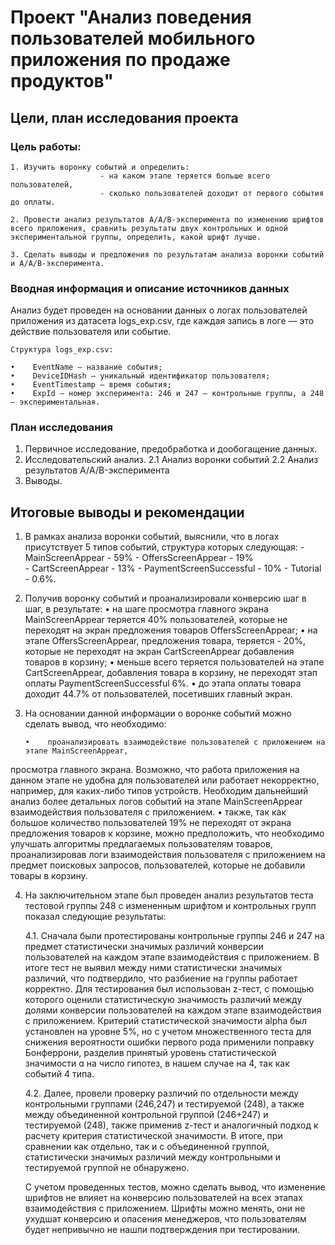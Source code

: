 # Проект "Анализ поведения пользователей мобильного приложения по продаже продуктов"

## Цели, план исследования проекта

###  Цель работы:

    1. Изучить воронку событий и определить:
                        - на каком этапе теряется больше всего пользователей,
                        - сколько пользователей доходит от первого события до оплаты.

    2. Провести анализ результатов A/А/B-эксперимента по изменению шрифтов всего приложения, сравнить результаты двух контрольных и одной экспериментальной группы, определить, какой шрифт лучше.

    3. Сделать выводы и предложения по результатам анализа воронки событий и A/А/B-эксперимента.


### Вводная информация и описание источников данных

Анализ будет проведен на основании данных о логах пользователей приложения из датасета logs_exp.csv, где каждая запись в логе — это действие пользователя или событие.

    Структура logs_exp.csv:

    •    EventName — название события;
    •    DeviceIDHash — уникальный идентификатор пользователя;
    •    EventTimestamp — время события;
    •    ExpId — номер эксперимента: 246 и 247 — контрольные группы, а 248 — экспериментальная.

### План исследования

1. Первичное исследование, предобработка и дообогащение данных.
2. Исследовательский анализ.
	2.1 Анализ воронки событий
	2.2 Анализ результатов A/А/B-эксперимента
3. Выводы.

## Итоговые выводы и рекомендации
    
1. В рамках анализа воронки событий, выяснили, что в логах присутствует  5 типов событий, структура которых следующая: 
           	- MainScreenAppear - 59%
           	- OffersScreenAppear - 19%    
           	- CartScreenAppear - 13%
           	- PaymentScreenSuccessful - 10%
           	- Tutorial - 0.6%.

2. Получив воронку событий и проанализировали конверсию шаг в шаг, в результате:
                •    на шаге просмотра главного экрана MainScreenAppear теряется 40% пользователей, которые не переходят на экран предложения товаров OffersScreenAppear;
        	•    на этапе OffersScreenAppear, предложения товара, теряется - 20%, которые не переходят на экран CartScreenAppear добавления товаров в корзину;
                •    меньше всего теряется пользователей на этапе CartScreenAppear, добавления товара в корзину, не переходят этап оплаты PaymentScreenSuccessful 6%.
                •    до этапа оплаты товара доходит 44.7% от пользователей, посетивших главный экран. 

3. На основании данной информации о воронке событий можно сделать вывод, что необходимо:
   
       •    проанализировать взаимодействие пользователей с приложением на этапе MainScreenAppear, 
просмотра главного экрана. Возможно, что работа приложения на данном этапе не удобна для пользователей или работает некорректно, например, для каких-либо типов устройств. Необходим дальнейший анализ более детальных логов событий на этапе MainScreenAppear взаимодействия пользователя с приложением.
      •    также, так как большое количество пользователей 19% не переходят от экрана предложения товаров к корзине, можно предположить, что необходимо улучшать алгоритмы предлагаемых пользователям товаров, проанализировав логи взаимодействия пользователя с приложением на предмет поисковых запросов, пользователей, которые не добавили товары в корзину.

4. На заключительном этапе был проведен анализ результатов теста тестовой группы 248 с измененным шрифтом и контрольных групп показал следующие результаты:

    4.1. Сначала были протестированы контрольные группы 246 и 247 на предмет статистически 
значимых различий конверсии пользователей на каждом этапе взаимодействия с приложением. 
В итоге тест не выявил между ними статистически значимых различий, что подтвердило, 
что разбиение на группы работает корректно.
    Для тестирования был использован z-тест, с помощью которого оценили статистическую 
значимость различий между долями конверсии пользователей на каждом этапе взаимодействия с приложением.
    Критерий статистической значимости alpha был установлен на уровне 5%, но с учетом 
множественного теста для снижения вероятности ошибки первого рода применили поправку Бонферрони, 
разделив принятый уровень статистической значимости ɑ на число гипотез, в нашем случае на 4, 
так как событий 4 типа.

   4.2. Далее, провели проверку различий по отдельности между контрольными группами (246,247) и 
тестируемой (248), а также между объединенной контрольной группой (246+247) и тестируемой (248), 
также применив  z-тест и аналогичный подход к расчету критерия статистической значимости.
    В итоге, при сравнении как отдельно, так и с объединенной группой, статистически значимых 
различий между контрольными и тестируемой группой не обнаружено.

	С учетом проведенных тестов, можно сделать вывод, что изменение шрифтов 
не влияет на конверсию пользователей на всех этапах взаимодействия с приложением. 
Шрифты можно менять, они не ухудшат конверсию и опасения менеджеров, что пользователям будет 
непривычно не нашли подтверждения при тестировании.




